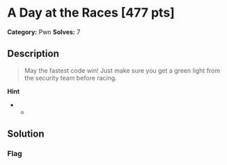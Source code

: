 # A Day at the Races [477 pts]

**Category:** Pwn
**Solves:** 7

## Description
>May the fastest code win! Just make sure you get a green light from the security team before racing.

**Hint**
* -

## Solution

### Flag


